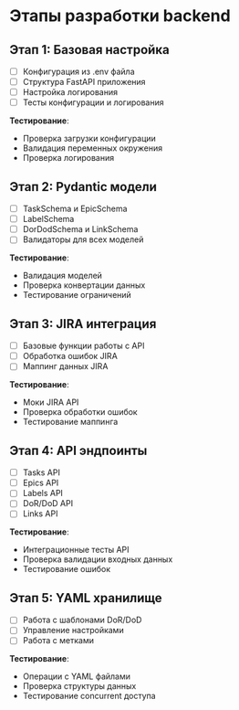 # Этапы разработки backend

## Этап 1: Базовая настройка
- [ ] Конфигурация из .env файла
- [ ] Структура FastAPI приложения
- [ ] Настройка логирования
- [ ] Тесты конфигурации и логирования

**Тестирование**:
- Проверка загрузки конфигурации
- Валидация переменных окружения
- Проверка логирования

## Этап 2: Pydantic модели
- [ ] TaskSchema и EpicSchema
- [ ] LabelSchema
- [ ] DorDodSchema и LinkSchema
- [ ] Валидаторы для всех моделей

**Тестирование**:
- Валидация моделей
- Проверка конвертации данных
- Тестирование ограничений

## Этап 3: JIRA интеграция
- [ ] Базовые функции работы с API
- [ ] Обработка ошибок JIRA
- [ ] Маппинг данных JIRA

**Тестирование**:
- Моки JIRA API
- Проверка обработки ошибок
- Тестирование маппинга

## Этап 4: API эндпоинты
- [ ] Tasks API
- [ ] Epics API
- [ ] Labels API
- [ ] DoR/DoD API
- [ ] Links API

**Тестирование**:
- Интеграционные тесты API
- Проверка валидации входных данных
- Тестирование ошибок

## Этап 5: YAML хранилище
- [ ] Работа с шаблонами DoR/DoD
- [ ] Управление настройками
- [ ] Работа с метками

**Тестирование**:
- Операции с YAML файлами
- Проверка структуры данных
- Тестирование concurrent доступа